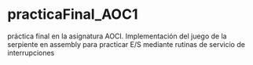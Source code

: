 # practicaFinal_AOC1
práctica final en la asignatura AOCI. Implementación del juego de la serpiente en assembly para practicar E/S mediante rutinas de servicio de interrupciones

